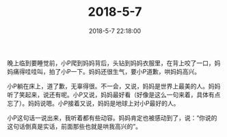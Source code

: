 ﻿---
title: "2018-5-7"
date: 2018-5-7 22:18:00
tags: 文字
categories: 爸爸
---
晚上临到要睡觉前，小P爬到妈妈背后，头钻到妈妈衣服里，在背上咬了一口，妈妈痛得哇哇叫，拍了小P一下。妈妈还很生气，要小P道歉，哄妈妈高兴。

小P躺在床上，道了歉，无辜得很。不一会，又说，妈妈是世界上最美的人。妈妈听了笑起来，说还有呢。小P又说，妈妈最好看（好像是这么一句来着，具体有点忘了）。妈妈说嗯。小P接着又说，妈妈是地球上对小P最好的人。

小P这句话一说出来，我听着都有些动容。妈妈肯定也被感动到了，说：“你说的这句话倒真是实话，前面那些也就是哄我高兴的”。